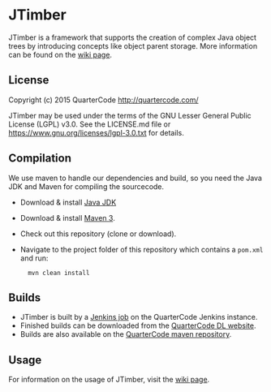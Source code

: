 JTimber
=======

JTimber is a framework that supports the creation of complex Java object trees by introducing concepts like object parent storage.
More information can be found on the [wiki page](http://quartercode.com/wiki/JTimber).

License
-------

Copyright (c) 2015 QuarterCode <http://quartercode.com/>

JTimber may be used under the terms of the GNU Lesser General Public License (LGPL) v3.0. See the LICENSE.md file or https://www.gnu.org/licenses/lgpl-3.0.txt for details.

Compilation
-----------

We use maven to handle our dependencies and build, so you need the Java JDK and Maven for compiling the sourcecode.

* Download & install [Java JDK](http://www.oracle.com/technetwork/java/javase/downloads/index.html)
* Download & install [Maven 3](http://maven.apache.org/download.cgi).
* Check out this repository (clone or download).
* Navigate to the project folder of this repository which contains a `pom.xml` and run:

        mvn clean install

Builds
------

* JTimber is built by a [Jenkins job](http://ci.quartercode.com/job/JTimber/) on the QuarterCode Jenkins instance.
* Finished builds can be downloaded from the [QuarterCode DL website](http://quartercode.com/dl/projects/details?projectId=JTimber).
* Builds are also available on the [QuarterCode maven repository](http://repo.quartercode.com).

Usage
-----

For information on the usage of JTimber, visit the [wiki page](http://quartercode.com/wiki/JTimber).
